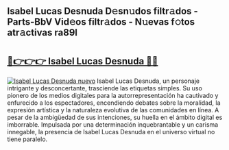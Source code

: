## Isabel Lucas Desnuda D𝚎sn𝚞dos filtr𝚊dos - Parts-BbV Vid𝚎os filtr𝚊dos - N𝚞evas f𝚘tos atr𝚊ctivas ra89l

# <h2><a href="http://mbbw5v.tromn.icu/?c=Isabel+Lucas+Desnuda">🔗👉👉👉 Isabel Lucas Desnuda 🔗🔗</a></h2>

[![Isabel Lucas Desnuda nuevo](https://i.imgur.com/pEAQMta.gif)](http://mbbw5v.tromn.icu/?c=Isabel+Lucas+Desnuda)
Isabel Lucas Desnuda, un personaje intrigante y desconcertante, trasciende las etiquetas simples. Su uso pionero de los medios digitales para la autorrepresentación ha cautivado y enfurecido a los espectadores, encendiendo debates sobre la moralidad, la expresión artística y la naturaleza evolutiva de las comunidades en línea. A pesar de la ambigüedad de sus intenciones, su huella en el ámbito digital es imborrable. Impulsada por una determinación inquebrantable y un carisma innegable, la presencia de Isabel Lucas Desnuda en el universo virtual no tiene paralelo.
